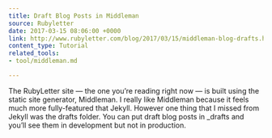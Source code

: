 ```yaml
---
title: Draft Blog Posts in Middleman
source: Rubyletter
date: 2017-03-15 08:06:00 +0000
link: http://www.rubyletter.com/blog/2017/03/15/middleman-blog-drafts.html
content_type: Tutorial
related_tools:
- tool/middleman.md

---
```

The RubyLetter site — the one you’re reading right now — is built using the static site generator, Middleman. I really like Middleman because it feels much more fully-featured that Jekyll. However one thing that I missed from Jekyll was the drafts folder. You can put draft blog posts in _drafts and you’ll see them in development but not in production.






